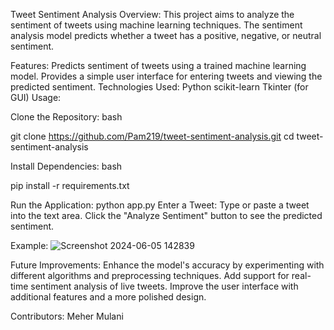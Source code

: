 Tweet Sentiment Analysis
Overview:
This project aims to analyze the sentiment of tweets using machine learning techniques. The sentiment analysis model predicts whether a tweet has a positive, negative, or neutral sentiment.

Features:
Predicts sentiment of tweets using a trained machine learning model.
Provides a simple user interface for entering tweets and viewing the predicted sentiment.
Technologies Used:
Python
scikit-learn
Tkinter (for GUI)
Usage:

Clone the Repository:
bash

git clone https://github.com/Pam219/tweet-sentiment-analysis.git
cd tweet-sentiment-analysis

Install Dependencies:
bash

pip install -r requirements.txt

Run the Application:
python app.py
Enter a Tweet:
Type or paste a tweet into the text area.
Click the "Analyze Sentiment" button to see the predicted sentiment.



Example:
![Screenshot 2024-06-05 142839](https://github.com/Pam219/tweet-sentiment-analysis/assets/95472325/e59e908e-6add-4c78-85df-90fb1912cce4)



Future Improvements:
Enhance the model's accuracy by experimenting with different algorithms and preprocessing techniques.
Add support for real-time sentiment analysis of live tweets.
Improve the user interface with additional features and a more polished design.

Contributors:
Meher Mulani 
